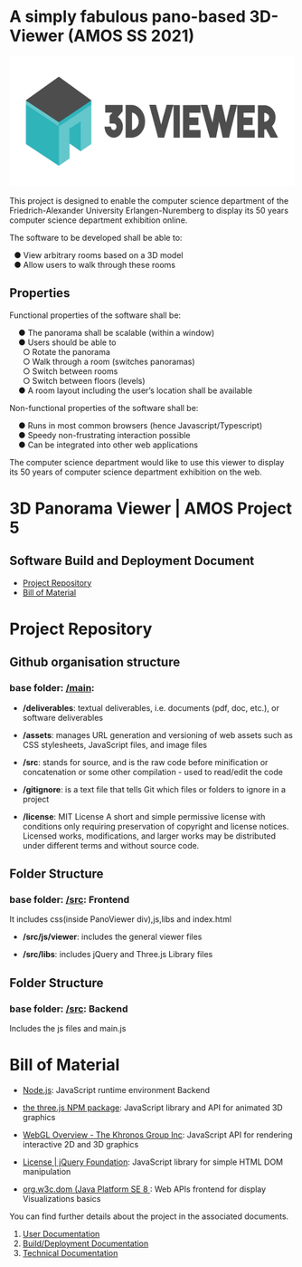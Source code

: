 # A simply fabulous pano-based 3D-Viewer (AMOS SS 2021)

<p align="center">
    <img src="Deliverables/2021-04-20-Final-Logo.png" alt="Logo" width="600" height="230">
  </a>
</p>

This project is designed to enable the computer science department of the Friedrich-Alexander University Erlangen-Nuremberg to display its 50 years computer science department exhibition online.

The software to be developed shall be able to:

 &nbsp; ● View arbitrary rooms based on a 3D model\
 &nbsp; ● Allow users to walk through these rooms

## Properties

Functional properties of the software shall be:

&nbsp; &nbsp; ● The panorama shall be scalable (within a window)\
&nbsp; &nbsp; ● Users should be able to\
&nbsp; &nbsp; &nbsp;    ○ Rotate the panorama\
&nbsp; &nbsp; &nbsp;    ○ Walk through a room (switches panoramas)\
&nbsp; &nbsp; &nbsp;    ○ Switch between rooms\
&nbsp; &nbsp; &nbsp;    ○ Switch between floors (levels)\
&nbsp; &nbsp; ● A room layout including the user’s location shall be available
  
Non-functional properties of the software shall be:

&nbsp; &nbsp;   ● Runs in most common browsers (hence Javascript/Typescript)\
&nbsp; &nbsp;   ● Speedy non-frustrating interaction possible\
&nbsp; &nbsp;   ● Can be integrated into other web applications
  
The computer science department would like to use this viewer to display its 50 years of computer science department exhibition on the web.

# 3D Panorama Viewer | AMOS Project 5
## Software Build and Deployment Document

- [Project Repository](#project-repository)
- [Bill of Material](#bill-of-material)

 
# Project Repository


## Github organisation structure

### base folder: [/main](https://github.com/amosproj/amos-ss2021-3d-viewer/find/main):

-   **/deliverables**:
     textual deliverables, i.e. documents (pdf, doc, etc.), or software deliverables


-   **/assets**:
    manages URL generation and versioning of web assets such as CSS stylesheets, JavaScript files, and image files

-   **/src**:
    stands for source, and is the raw code before minification or concatenation or some other compilation - used to read/edit the code


-   **/gitignore**:
   is a text file that tells Git which files or folders to ignore in a project
   
   
-   **/license**:
    MIT License
    A short and simple permissive license with conditions only requiring preservation of copyright and license notices. Licensed works, modifications, and larger works may be distributed under different terms and without source code.
    

##  Folder Structure
### base folder: [/src](https://github.com/amosproj/amos-ss2021-3d-viewer/tree/main/src): Frontend

It includes css(inside PanoViewer div),js,libs and index.html

*  **/src/js/viewer**:
  includes the general viewer files
  
*  **/src/libs**:
  includes jQuery and Three.js Library files


## Folder Structure

### base folder: [/src](https://github.com/amosproj/amos-ss2021-3d-viewer/tree/main/src/js): Backend

Includes the js files and main.js



# Bill of Material

- [Node.js](https://nodejs.org/en/): JavaScript runtime environment Backend

- [the three.js NPM package](https://www.npmjs.com/package/three): JavaScript library and API for animated 3D graphics

- [WebGL Overview - The Khronos Group Inc](https://www.khronos.org/webgl/): JavaScript API for rendering interactive 2D and 3D graphics

- [License | jQuery Foundation](https://jquery.org/license/): JavaScript library for simple HTML DOM manipulation

- [org.w3c.dom (Java Platform SE 8 ](https://docs.oracle.com/javase/8/docs/api/org/w3c/dom/package-summary.html): Web APIs frontend for display Visualizations basics



 You can find further details about the project in the associated documents.
 
1. [User Documentation](https://github.com/amosproj/amos-ss2021-3d-viewer/wiki/User-Documentation)
2. [Build/Deployment Documentation](https://github.com/amosproj/amos-ss2021-3d-viewer/wiki/Build--deploy-Documentation)
3. [Technical Documentation](https://github.com/amosproj/amos-ss2021-3d-viewer/wiki/Technical-Documentation)
